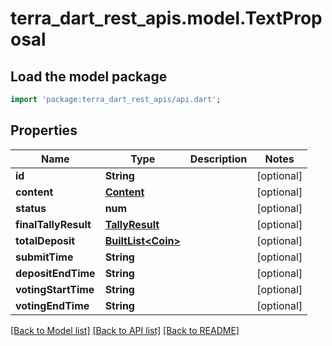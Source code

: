 # terra_dart_rest_apis.model.TextProposal

## Load the model package
```dart
import 'package:terra_dart_rest_apis/api.dart';
```

## Properties
Name | Type | Description | Notes
------------ | ------------- | ------------- | -------------
**id** | **String** |  | [optional] 
**content** | [**Content**](Content.md) |  | [optional] 
**status** | **num** |  | [optional] 
**finalTallyResult** | [**TallyResult**](TallyResult.md) |  | [optional] 
**totalDeposit** | [**BuiltList&lt;Coin&gt;**](Coin.md) |  | [optional] 
**submitTime** | **String** |  | [optional] 
**depositEndTime** | **String** |  | [optional] 
**votingStartTime** | **String** |  | [optional] 
**votingEndTime** | **String** |  | [optional] 

[[Back to Model list]](../README.md#documentation-for-models) [[Back to API list]](../README.md#documentation-for-api-endpoints) [[Back to README]](../README.md)


